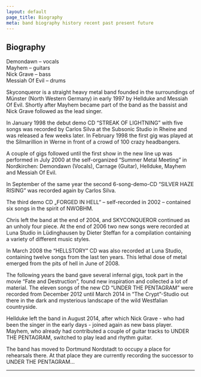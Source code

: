 ```yaml
---
layout: default
page_title: Biography
meta: band biography history recent past present future
---
```


Biography
---

Demondawn – vocals  
Mayhem – guitars  
Nick Grave – bass  
Messiah Of Evil – drums  

Skyconqueror is a straight heavy metal band founded in the surroundings of Münster (North Western Germany) in early 1997 by Hellduke and Messiah Of Evil. Shortly after Mayhem became part of the band as the bassist and Nick Grave followed as the lead singer.

In January 1998 the debut demo CD “STREAK OF LIGHTNING” with five songs was recorded by Carlos Silva at the Subsonic Studio in Rheine and was released a few weeks later. In February 1998 the first gig was played at the Silmarillion in Werne in front of a crowd of 100 crazy headbangers.

A couple of gigs followed until the first show in the new line up was performed in July 2000 at the self-organized “Summer Metal Meeting” in Nordkirchen: Demondawn (Vocals), Carnage (Guitar), Hellduke, Mayhem and Messiah Of Evil.

In September of the same year the second 6-song-demo-CD “SILVER HAZE RISING” was recorded again by Carlos Silva.

The third demo CD „FORGED IN HELL“ – self-recorded in 2002 – contained six songs in the spirit of NWOBHM.

Chris left the band at the end of 2004, and SKYCONQUEROR continued as an unholy four piece. At the end of 2006 two new songs were recorded at Luna Studio in Lüdinghausen by Dieter Steffan for a compilation containing a variety of different music styles.

In March 2008 the “HELLSTORY” CD was also recorded at Luna Studio, containing twelve songs from the last ten years. This lethal dose of metal emerged from the pits of hell in June of 2008.

The following years the band gave several infernal gigs, took part in the movie “Fate and Destruction”, found new inspiration and collected a lot of material. The eleven songs of the new CD “UNDER THE PENTAGRAM” were recorded from December 2012 until March 2014 in “The Crypt”-Studio out there in the dark and mysterious landscape of the wild Westfalian countryside.

Hellduke left the band in August 2014, after which Nick Grave - who had been the singer in the early days - joined again as new bass player. Mayhem, who already had contributed a couple of guitar tracks to UNDER THE PENTAGRAM, switched to play lead and rhythm guitar.

The band has moved to Dortmund Nordstadt to occupy a place for rehearsals there. At that place they are currently recording the successor to UNDER THE PENTAGRAM...

-----
